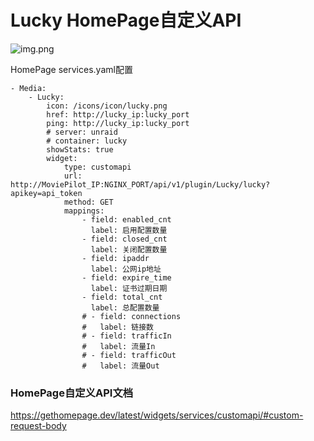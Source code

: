 # Lucky HomePage自定义API

![img.png](../img/HomePage/img.png)

HomePage services.yaml配置
```angular2html
- Media:
    - Lucky:
        icon: /icons/icon/lucky.png
        href: http://lucky_ip:lucky_port
        ping: http://lucky_ip:lucky_port
        # server: unraid
        # container: lucky
        showStats: true
        widget:
            type: customapi
            url: http://MoviePilot_IP:NGINX_PORT/api/v1/plugin/Lucky/lucky?apikey=api_token
            method: GET
            mappings:
                - field: enabled_cnt
                  label: 启用配置数量
                - field: closed_cnt
                  label: 关闭配置数量
                - field: ipaddr
                  label: 公网ip地址
                - field: expire_time
                  label: 证书过期日期
                - field: total_cnt
                  label: 总配置数量
                # - field: connections
                #   label: 链接数
                # - field: trafficIn
                #   label: 流量In
                # - field: trafficOut
                #   label: 流量Out
```

### HomePage自定义API文档
https://gethomepage.dev/latest/widgets/services/customapi/#custom-request-body